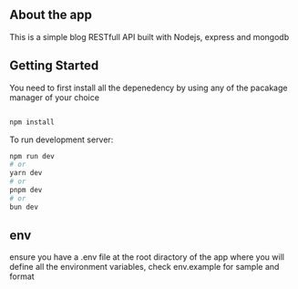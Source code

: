 
## About the app
This is a simple blog RESTfull API built with Nodejs, express and mongodb 

## Getting Started

You need to first install all the depenedency by using any of the pacakage manager of your choice

```bash

npm install  

```
To run development server:


```bash
npm run dev
# or
yarn dev
# or
pnpm dev
# or
bun dev
```

## env

ensure you have a .env file at the root diractory of the app where you will define all the environment variables, check env.example for sample and format




